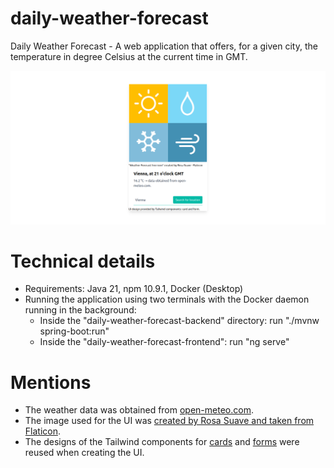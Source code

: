 # daily-weather-forecast

Daily Weather Forecast - A web application that offers, for a given city, the temperature in degree Celsius at the current time in GMT.

![UI screenshot](daily-weather-forecast-ui-ss.png)

# Technical details

- Requirements: Java 21, npm 10.9.1, Docker (Desktop)
- Running the application using two terminals with the Docker daemon running in the background:
	- Inside the "daily-weather-forecast-backend" directory: run "./mvnw spring-boot:run"  
	- Inside the "daily-weather-forecast-frontend": run "ng serve"
	
# Mentions

- The weather data was obtained from [open-meteo.com](https://open-meteo.com/).
- The image used for the UI was [created by Rosa Suave and taken from Flaticon](https://www.flaticon.com/free-icon/weather-forecast_9176568?term=weather&page=1&position=25&origin=search&related_id=9176568).
- The designs of the Tailwind components for [cards](https://v1.tailwindcss.com/components/cards#stacked) and [forms](https://v1.tailwindcss.com/components/forms#underline-form) were reused when creating the UI.
